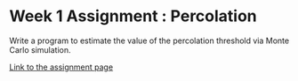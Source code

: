 # Week 1 Assignment : Percolation
Write a program to estimate the value of the percolation threshold via Monte Carlo simulation.

[Link to the assignment page](https://introcs.cs.princeton.edu/java/assignments/percolation.html)